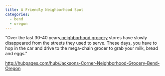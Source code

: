 ```yaml
---
title: A Friendly Neighborhood Spot
categories:
  - bend
  - oregon
---
```

<p>
	  "Over the last 30-40 years,<a href="http://hubpages.com/topics/technology/renewable-and-alternative-energy/green-grocery/5451">neighborhood grocery</a> stores have slowly disappeared from the streets they used to serve. These days, you have to hop in the car and drive to the mega-chain grocer to grab your milk, bread and eggs."
</p>
<p>
	<a href="http://hubpages.com/hub/Jacksons-Corner-Neighborhood-Grocery-Bend-Oregon">http://hubpages.com/hub/Jacksons-Corner-Neighborhood-Grocery-Bend-Oregon</a>
</p>